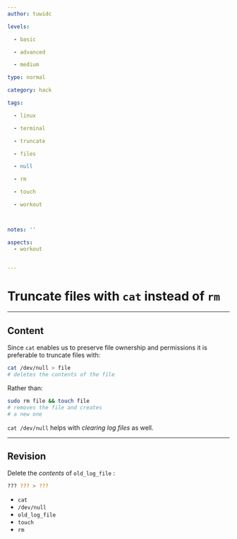 ```yaml
---
author: tuwidc

levels:

  - basic

  - advanced

  - medium

type: normal

category: hack

tags:

  - linux

  - terminal

  - truncate

  - files

  - null

  - rm

  - touch

  - workout



notes: ''

aspects:
  - workout


---
```


# Truncate files with `cat` instead of `rm`

---
## Content

Since `cat` enables us to preserve file ownership and permissions it is preferable to truncate files with:
```bash
cat /dev/null > file
# deletes the contents of the file
```

Rather than:

```bash
sudo rm file && touch file
# removes the file and creates
# a new one
```
`cat /dev/null` helps with *clearing log files* as well.

---
## Revision

Delete the *contents* of `old_log_file` :
```bash
??? ??? > ???
```

* `cat`
* `/dev/null`
* `old_log_file`
* `touch`
* `rm`

 
 
 
